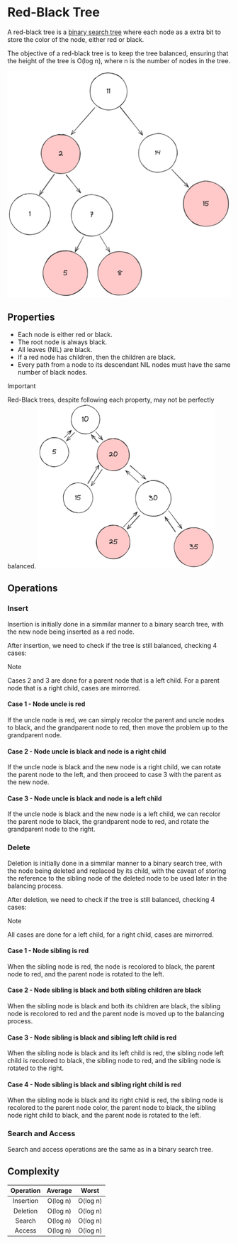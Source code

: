 # Red-Black Tree

A red-black tree is a [binary search tree](/data-structures/binary_search_tree)
where each node as a extra bit to store the color of the node, either red or black.

The objective of a red-black tree is to keep the tree balanced, ensuring that the
height of the tree is O(log n), where n is the number of nodes in the tree.

![Red-Black Tree Example](/assets/rb-tree.png)

## Properties

- Each node is either red or black.
- The root node is always black.
- All leaves (NIL) are black.
- If a red node has children, then the children are black.
- Every path from a node to its descendant NIL nodes must have the same number of black nodes.

> [!IMPORTANT]
> Red-Black trees, despite following each property, may not be perfectly balanced.
> <img src="/assets/unbalanced-rb-tree.png" alt="Red-Black Tree Example" width="400"/>

## Operations

### Insert

Insertion is initially done in a simmilar manner to a binary search tree,
with the new node being inserted as a red node.

After insertion, we need to check if the tree is still balanced, checking 4 cases:

> [!NOTE]
> Cases 2 and 3 are done for a parent node that is a left child.
> For a parent node that is a right child, cases are mirrorred.

#### Case 1 - Node uncle is red

If the uncle node is red, we can simply recolor the parent and uncle nodes to black,
and the grandparent node to red, then move the problem up to the grandparent node.

#### Case 2 - Node uncle is black and node is a right child

If the uncle node is black and the new node is a right child, we can rotate
the parent node to the left, and then proceed to case 3 with the parent as the new node.

#### Case 3 - Node uncle is black and node is a left child

If the uncle node is black and the new node is a left child, we can recolor the parent node to black,
the grandparent node to red, and rotate the grandparent node to the right.

### Delete

Deletion is initially done in a simmilar manner to a binary search tree, with
the node being deleted and replaced by its child, with the caveat of storing the reference
to the sibling node of the deleted node to be used later in the balancing process.

After deletion, we need to check if the tree is still balanced, checking 4 cases:

> [!NOTE]
> All cases are done for a left child, for a right child, cases are mirrorred.

#### Case 1 - Node sibling is red

When the sibling node is red, the node is recolored to black, the parent node to red,
and the parent node is rotated to the left.

#### Case 2 - Node sibling is black and both sibling children are black

When the sibling node is black and both its children are black,
the sibling node is recolored to red and the parent node is moved up to the balancing process.

#### Case 3 - Node sibling is black and sibling left child is red

When the sibling node is black and its left child is red,
the sibling node left child is recolored to black, the sibling node to red,
and the sibling node is rotated to the right.

#### Case 4 - Node sibling is black and sibling right child is red

When the sibling node is black and its right child is red,
the sibling node is recolored to the parent node color, the parent node to black,
the sibling node right child to black, and the parent node is rotated to the left.

### Search and Access

Search and access operations are the same as in a binary search tree.

## Complexity

| Operation |   Average   |   Worst   |
|:---------:|:-----------:|:---------:|
| Insertion | O(log n)    | O(log n)  |
| Deletion  | O(log n)    | O(log n)  |
| Search    | O(log n)    | O(log n)  |
| Access    | O(log n)    | O(log n)  |
